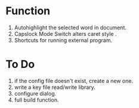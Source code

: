 # Function
1. Autohighlight the selected word in document.<br/>
2. Capslock Mode Switch alters caret style .<br/>
3. Shortcuts for running external program.<br/>

# To Do
1. if the config file doesn't exist, create a new one.<br/>
2. write a key file read/write library.<br/>
3. configure dialog.<br/>
4. full build function.<br/>
